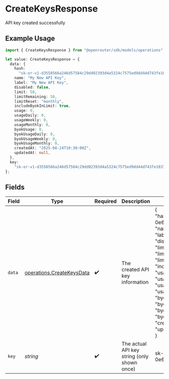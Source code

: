 # CreateKeysResponse

API key created successfully

## Example Usage

```typescript
import { CreateKeysResponse } from "@openrouter/sdk/models/operations";

let value: CreateKeysResponse = {
  data: {
    hash:
      "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",
    name: "My New API Key",
    label: "My New API Key",
    disabled: false,
    limit: 50,
    limitRemaining: 50,
    limitReset: "monthly",
    includeByokInLimit: true,
    usage: 0,
    usageDaily: 0,
    usageWeekly: 0,
    usageMonthly: 0,
    byokUsage: 0,
    byokUsageDaily: 0,
    byokUsageWeekly: 0,
    byokUsageMonthly: 0,
    createdAt: "2025-08-24T10:30:00Z",
    updatedAt: null,
  },
  key:
    "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",
};
```

## Fields

| Field                                                                                                                                                                                                                                                                                                                                                                                                                                                                                                                                         | Type                                                                                                                                                                                                                                                                                                                                                                                                                                                                                                                                          | Required                                                                                                                                                                                                                                                                                                                                                                                                                                                                                                                                      | Description                                                                                                                                                                                                                                                                                                                                                                                                                                                                                                                                   | Example                                                                                                                                                                                                                                                                                                                                                                                                                                                                                                                                       |
| --------------------------------------------------------------------------------------------------------------------------------------------------------------------------------------------------------------------------------------------------------------------------------------------------------------------------------------------------------------------------------------------------------------------------------------------------------------------------------------------------------------------------------------------- | --------------------------------------------------------------------------------------------------------------------------------------------------------------------------------------------------------------------------------------------------------------------------------------------------------------------------------------------------------------------------------------------------------------------------------------------------------------------------------------------------------------------------------------------- | --------------------------------------------------------------------------------------------------------------------------------------------------------------------------------------------------------------------------------------------------------------------------------------------------------------------------------------------------------------------------------------------------------------------------------------------------------------------------------------------------------------------------------------------- | --------------------------------------------------------------------------------------------------------------------------------------------------------------------------------------------------------------------------------------------------------------------------------------------------------------------------------------------------------------------------------------------------------------------------------------------------------------------------------------------------------------------------------------------- | --------------------------------------------------------------------------------------------------------------------------------------------------------------------------------------------------------------------------------------------------------------------------------------------------------------------------------------------------------------------------------------------------------------------------------------------------------------------------------------------------------------------------------------------- |
| `data`                                                                                                                                                                                                                                                                                                                                                                                                                                                                                                                                        | [operations.CreateKeysData](../../models/operations/createkeysdata.md)                                                                                                                                                                                                                                                                                                                                                                                                                                                                        | :heavy_check_mark:                                                                                                                                                                                                                                                                                                                                                                                                                                                                                                                            | The created API key information                                                                                                                                                                                                                                                                                                                                                                                                                                                                                                               | {<br/>"hash": "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",<br/>"name": "My Production Key",<br/>"label": "Production API Key",<br/>"disabled": false,<br/>"limit": 100,<br/>"limit_remaining": 74.5,<br/>"limit_reset": "monthly",<br/>"include_byok_in_limit": false,<br/>"usage": 25.5,<br/>"usage_daily": 25.5,<br/>"usage_weekly": 25.5,<br/>"usage_monthly": 25.5,<br/>"byok_usage": 17.38,<br/>"byok_usage_daily": 17.38,<br/>"byok_usage_weekly": 17.38,<br/>"byok_usage_monthly": 17.38,<br/>"created_at": "2025-08-24T10:30:00Z",<br/>"updated_at": "2025-08-24T15:45:00Z"<br/>} |
| `key`                                                                                                                                                                                                                                                                                                                                                                                                                                                                                                                                         | *string*                                                                                                                                                                                                                                                                                                                                                                                                                                                                                                                                      | :heavy_check_mark:                                                                                                                                                                                                                                                                                                                                                                                                                                                                                                                            | The actual API key string (only shown once)                                                                                                                                                                                                                                                                                                                                                                                                                                                                                                   | 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                                                                                                                                                                                                                                                                                                                                                                                                                                                                     |